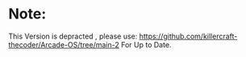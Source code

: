 
# Note:
This Version is depracted , please use:
https://github.com/killercraft-thecoder/Arcade-OS/tree/main-2
For Up to Date.
